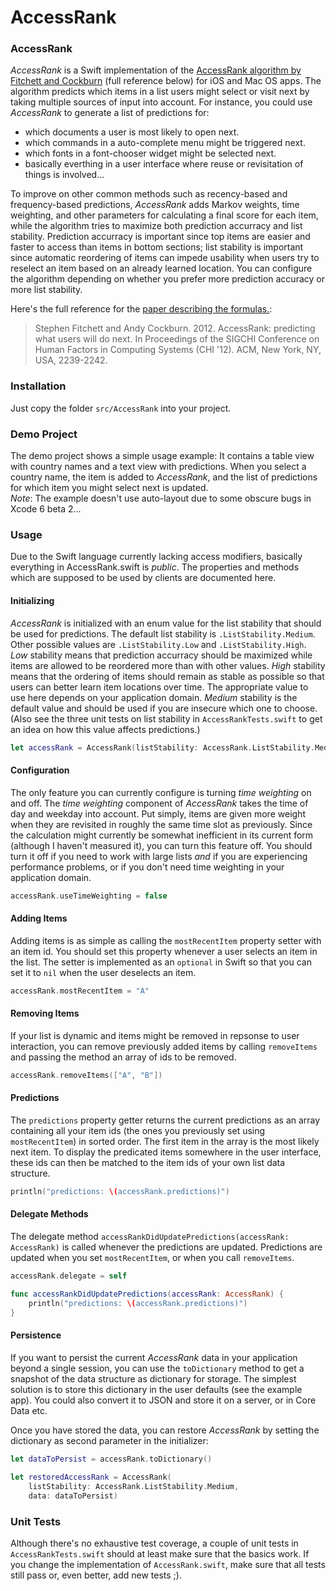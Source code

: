 AccessRank
==========

### AccessRank

*AccessRank* is a Swift implementation of the [AccessRank algorithm by Fitchett and Cockburn](http://www.cosc.canterbury.ac.nz/andrew.cockburn/papers/AccessRank-camera.pdf) (full reference below) for iOS and Mac OS apps. The algorithm predicts which items in a list users might select or visit next by taking multiple sources of input into account. For instance, you could use *AccessRank* to generate a list of predictions for:
- which documents a user is most likely to open next.
- which commands in a auto-complete menu might be triggered next.
- which fonts in a font-chooser widget might be selected next.
- basically everthing in a user interface where reuse or revisitation of things is involved...

To improve on other common methods such as recency-based and frequency-based predictions, *AccessRank* adds Markov weights, time weighting, and other parameters for calculating a final score for each item, while the algorithm tries to maximize both prediction accurracy and list stability. Prediction accurracy is important since top items are easier and faster to access than items in bottom sections; list stability is important since automatic reordering of items can impede usability when users try to reselect an item based on an already learned location. You can configure the algorithm depending on whether you prefer more prediction accuracy or more list stability.

Here's the full reference for the [paper describing the formulas.](http://www.cosc.canterbury.ac.nz/andrew.cockburn/papers/AccessRank-camera.pdf):

> Stephen Fitchett and Andy Cockburn. 2012. AccessRank: predicting what users will do next. In Proceedings of the SIGCHI Conference on Human Factors in Computing Systems (CHI '12). ACM, New York, NY, USA, 2239-2242.

### Installation

Just copy the folder `src/AccessRank` into your project. 

### Demo Project

The demo project shows a simple usage example: It contains a table view with country names and a text view with predictions. When you select a country name, the item is added to *AccessRank*, and the list of predictions for which item you might select next is updated.  
*Note*: The example doesn't use auto-layout due to some obscure bugs in Xcode 6 beta 2...

### Usage

Due to the Swift language currently lacking access modifiers, basically everything in AccessRank.swift is *public*. The properties and methods which are supposed to be used by clients are documented here.

#### Initializing

*AccessRank* is initialized with an enum value for the list stability that should be used for predictions. The default list stability is `.ListStability.Medium`. Other possible values are `.ListStability.Low` and `.ListStability.High`. *Low* stability means that prediction accurracy should be maximized while items are allowed to be reordered more than with other values. *High* stability means that the ordering of items should remain as stable as possible so that users can better learn item locations over time. The appropriate value to use here depends on your application domain. *Medium* stability is the default value and should be used if you are insecure which one to choose.  
(Also see the three unit tests on list stability in `AccessRankTests.swift` to get an idea on how this value affects predictions.)

```swift
let accessRank = AccessRank(listStability: AccessRank.ListStability.Medium)
```

#### Configuration

The only feature you can currently configure is turning *time weighting* on and off. The *time weighting* component of *AccessRank* takes the time of day and weekday into account. Put simply, items are given more weight when they are revisited in roughly the same time slot as previously. Since the calculation might currently be somewhat inefficient in its current form (although I haven't measured it), you can turn this feature off. You should turn it off if you need to work with large lists *and* if you are experiencing performance problems, or if you don't need time weighting in your application domain.

```swift
accessRank.useTimeWeighting = false
```

#### Adding Items

Adding items is as simple as calling the `mostRecentItem` property setter with an item id. You should set this property whenever a user selects an item in the list. The setter is implemented as an `optional` in Swift so that you can set it to `nil` when the user deselects an item.

```swift
accessRank.mostRecentItem = "A"
```

#### Removing Items

If your list is dynamic and items might be removed in repsonse to user interaction, you can remove previously added items by calling `removeItems` and passing the method an array of ids to be removed.

```swift
accessRank.removeItems(["A", "B"])
```

#### Predictions

The `predictions` property getter returns the current predictions as an array containing all your item ids (the ones you previously set using `mostRecentItem`) in sorted order. The first item in the array is the most likely next item. To display the predicated items somewhere in the user interface, these ids can then be matched to the item ids of your own list data structure. 

```swift
println("predictions: \(accessRank.predictions)")
```

#### Delegate Methods

The delegate method `accessRankDidUpdatePredictions(accessRank: AccessRank)` is called whenever the predictions are updated. Predictions are updated when you set `mostRecentItem`, or when you call `removeItems`.

```swift
accessRank.delegate = self

func accessRankDidUpdatePredictions(accessRank: AccessRank) {
    println("predictions: \(accessRank.predictions)")
}
```

#### Persistence

If you want to persist the current *AccessRank* data in your application beyond a single session, you can use the `toDictionary` method to get a snapshot of the data structure as dictionary for storage. The simplest solution is to store this dictionary in the user defaults (see the example app). You could also convert it to JSON and store it on a server, or in Core Data etc. 

Once you have stored the data, you can restore *AccessRank* by setting the dictionary as second parameter in the initializer:

```swift
let dataToPersist = accessRank.toDictionary()
        
let restoredAccessRank = AccessRank(
    listStability: AccessRank.ListStability.Medium,
    data: dataToPersist)
```

### Unit Tests

Although there's no exhaustive test coverage, a couple of unit tests in `AccessRankTests.swift` should at least make sure that the basics work. If you change the implementation of `AccessRank.swift`, make sure that all tests still pass or, even better, add new tests ;).
